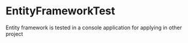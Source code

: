 # EntityFrameworkTest
Entity framework is tested in a console application for applying in other project 
